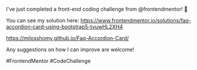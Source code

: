 I've just completed a front-end coding challenge from @frontendmentor! 🎉

You can see my solution here: https://www.frontendmentor.io/solutions/faq-accordion-card-using-bootstrap5-tvuwHL2XH4

https://milosshomy.github.io/Faq-Accordion-Card/

Any suggestions on how I can improve are welcome!

#FrontendMentor #CodeChallenge
